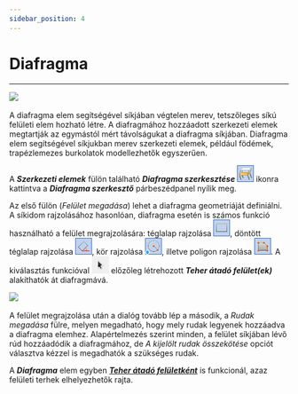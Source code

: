 ```yaml
---
sidebar_position: 4
---
```

# Diafragma
---
<!-- wp:image {"align":"right","id":34017,"width":396,"height":332,"sizeSlug":"full","linkDestination":"media","className":"is-style-editorskit-rounded"} -->

[![](https://consteelsoftware.com/wp-content/uploads/2022/03/dial_diafragma.png)](./img/wp-content-uploads-2022-03-dial_diafragma.png)

<!-- /wp:image -->

<!-- wp:paragraph {"align":"justify"} -->

A diafragma elem segítségével síkjában végtelen merev, tetszőleges síkú felületi elem hozható létre. A diafragmához hozzáadott szerkezeti elemek megtartják az egymástól mért távolságukat a diafragma síkjában. Diafragma elem segítségével síkjukban merev szerkezeti elemek, például födémek, trapézlemezes burkolatok modellezhetők egyszerűen.

<!-- /wp:paragraph -->

<!-- wp:paragraph -->

A _**Szerkezeti elemek**_ fülön található _**Diafragma szerkesztése**_ ![](./img/wp-content-uploads-2021-04-cmd_create_diaphrag.png) ikonra kattintva a _**Diafragma szerkesztő**_ párbeszédpanel nyílik meg.

<!-- /wp:paragraph -->

<!-- wp:paragraph -->

Az első fülön (_Felület megadása_) lehet a diafragma geometriáját definiálni. A síkidom rajzolásához hasonlóan, diafragma esetén is számos funkció használható a felület megrajzolására: téglalap rajzolása ![](./img/wp-content-uploads-2021-04-cmd_draw_rect.png), döntött téglalap rajzolása ![](./img/wp-content-uploads-2021-04-cmd_draw_rect_leaning.png), kör rajzolása ![](./img/wp-content-uploads-2021-04-cmd_draw_cirlce.png), illetve poligon rajzolása ![](./img/wp-content-uploads-2021-04-cmd_draw_polygon.png). A kiválasztás funkcióval ![](./img/wp-content-uploads-2021-04-cmd_draw_select.png) előzőleg létrehozott _**Teher átadó felület(ek)**_ alakíthatók át diafragmává.

<!-- /wp:paragraph -->

<!-- wp:spacer {"height":"1px"} -->

<!-- /wp:spacer -->

<!-- wp:image {"align":"right","id":34024,"width":398,"height":332,"sizeSlug":"full","linkDestination":"media","className":"is-style-editorskit-rounded"} -->

[![](https://consteelsoftware.com/wp-content/uploads/2022/03/dial_diafragma_rudak-megadasa.png)](./img/wp-content-uploads-2022-03-dial_diafragma_rudak-megadasa.png)

<!-- /wp:image -->

<!-- wp:paragraph {"align":"justify"} -->

A felület megrajzolása után a dialóg tovább lép a második, a _Rudak megadása_ fülre, melyen megadható, hogy mely rudak legyenek hozzáadva a diafragma elemhez. Alapértelmezés szerint minden, a felület síkjában lévő rúd hozzáadódik a diafragmához, de _A kijelölt rudak összekötése_ opciót választva kézzel is megadhatók a szükséges rudak.

<!-- /wp:paragraph -->

<!-- wp:paragraph -->

A _**Diafragma**_ elem egyben _**[Teher átadó felületként](/manual/terhek/tehertipusok/#LTS)**_ is funkcionál, azaz felületi terhek elhelyezhetők rajta.

<!-- /wp:paragraph -->
